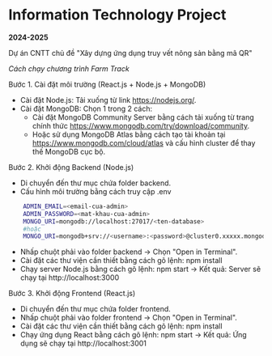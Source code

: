 # Information Technology Project
**2024-2025**

Dự án CNTT chủ đề "Xây dựng ứng dụng truy vết nông sản bằng mã QR"

*Cách chạy chương trình Farm Track*

Bước 1. Cài đặt môi trường (React.js + Node.js + MongoDB)
- Cài đặt Node.js: Tải xuống từ link https://nodejs.org/.
- Cài đặt MongoDB: Chọn 1 trong 2 cách:
    + Cài đặt MongoDB Community Server bằng cách tải xuống từ trang chính thức https://www.mongodb.com/try/download/community.
    + Hoặc sử dụng MongoDB Atlas bằng cách tạo tài khoản tại https://www.mongodb.com/cloud/atlas và cấu hình cluster để thay thế MongoDB cục bộ.

Bước 2. Khởi động Backend (Node.js)
- Di chuyển đến thư mục chứa folder backend.
- Cấu hình môi trường bằng cách truy cập .env
```sh
    ADMIN_EMAIL=<email-cua-admin>
    ADMIN_PASSWORD=<mat-khau-cua-admin>
    MONGO_URI=mongodb://localhost:27017/<ten-database>
    #hoặc
    MONGO_URI=mongodb+srv://<username>:<password>@cluster0.xxxxx.mongodb.net/<database-name>?retryWrites=true&w=majority
```
- Nhấp chuột phải vào folder backend -> Chọn "Open in Terminal".
- Cài đặt các thư viện cần thiết bằng cách gõ lệnh: npm install
- Chạy server Node.js bằng cách gõ lệnh: npm start
-> Kết quả: Server sẽ chạy tại http://localhost:3000

Bước 3. Khởi động Frontend (React.js)
- Di chuyển đến thư mục chứa folder frontend.
- Nhấp chuột phải vào folder frontend -> Chọn "Open in Terminal".
- Cài đặt các thư viện cần thiết bằng cách gõ lệnh: npm install
- Chạy ứng dụng React bằng cách gõ lệnh: npm start
-> Kết quả: Ứng dụng sẽ chạy tại http://localhost:3001